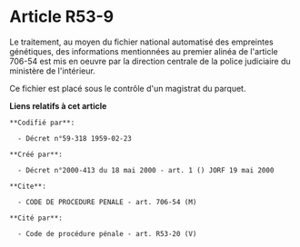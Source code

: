# Article R53-9

Le traitement, au moyen du fichier national automatisé des empreintes génétiques, des informations mentionnées au premier
alinéa de l'article 706-54 est mis en oeuvre par la direction centrale de la police judiciaire du ministère de l'intérieur.

Ce fichier est placé sous le contrôle d'un magistrat du parquet.

**Liens relatifs à cet article**

	**Codifié par**:

	  - Décret n°59-318 1959-02-23

	**Créé par**:

	  - Décret n°2000-413 du 18 mai 2000 - art. 1 () JORF 19 mai 2000

	**Cite**:

	  - CODE DE PROCEDURE PENALE - art. 706-54 (M)

	**Cité par**:

	  - Code de procédure pénale - art. R53-20 (V)
